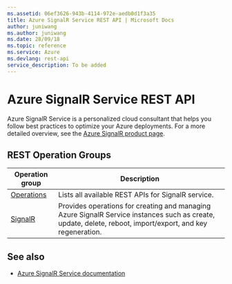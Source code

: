 ```yaml
---
ms.assetid: 06ef3626-943b-4114-972e-aedb0d1f3a35
title: Azure SignalR Service REST API | Microsoft Docs
author: juniwang
ms.author: juniwang
ms.date: 28/09/18
ms.topic: reference
ms.service: Azure
ms.devlang: rest-api
service_description: To be added
---
```


# Azure SignalR Service REST API

Azure SignalR Service is a personalized cloud consultant that helps you follow best practices to optimize your Azure deployments. For a more detailed overview, see the [Azure SignalR product page](https://docs.microsoft.com/en-us/azure/azure-signalr).

## REST Operation Groups 

| Operation group | Description                                                        |
|-----------------|--------------------------------------------------------------------|
| [Operations](xref:management.azure.com.signalr.operations)  | Lists all available REST APIs for SignalR service. |
| [SignalR](./signalr) | Provides operations for creating and managing Azure SignalR Service instances such as create, update, delete, reboot, import/export, and key regeneration. |

## See also

- [Azure SignalR Service documentation](https://docs.microsoft.com/azure/signalr/)
